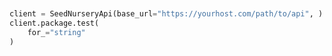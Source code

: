 ```python


client = SeedNurseryApi(base_url="https://yourhost.com/path/to/api", )        
client.package.test(
	for_="string"
)
 
```                        


